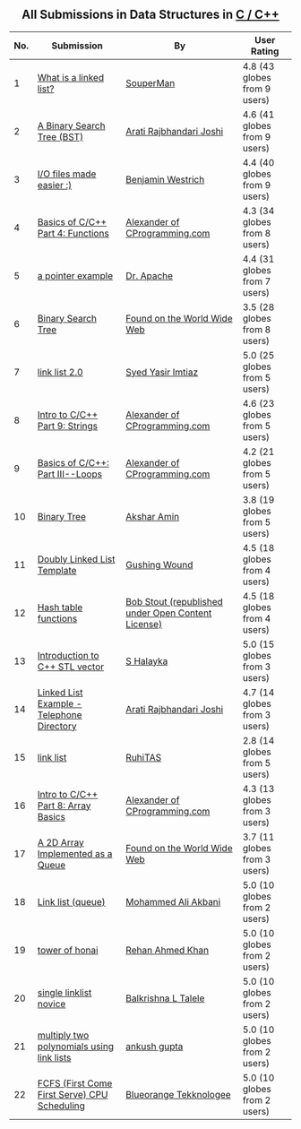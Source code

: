﻿<div align="center">

## All Submissions in Data Structures in [C / C\+\+](../ByWorld/c-c.md)

</div>

No.  | Submission | By   | User Rating
---- | ---------- | ---- | -----------
1 | [What is a linked list?<br />](https://github.com/Planet-Source-Code/souperman-what-is-a-linked-list__3-953) | [SouperMan](../ByAuthor/souperman.md) | 4.8 (43 globes from 9 users)
2 | [A Binary Search Tree \(BST\)<br />](https://github.com/Planet-Source-Code/arati-rajbhandari-joshi-a-binary-search-tree-bst__3-4169) | [Arati Rajbhandari Joshi](../ByAuthor/arati-rajbhandari-joshi.md) | 4.6 (41 globes from 9 users)
3 | [I/O files made easier :\)<br />](https://github.com/Planet-Source-Code/benjamin-westrich-i-o-files-made-easier__3-886) | [Benjamin Westrich](../ByAuthor/benjamin-westrich.md) | 4.4 (40 globes from 9 users)
4 | [Basics of C/C\+\+ Part 4: Functions<br />](https://github.com/Planet-Source-Code/alexander-of-cprogramming-com-basics-of-c-c-part-4-functions__3-456) | [Alexander of CProgramming\.com](../ByAuthor/alexander-of-cprogramming-com.md) | 4.3 (34 globes from 8 users)
5 | [a pointer example<br />](https://github.com/Planet-Source-Code/dr-apache-a-pointer-example__3-4697) | [Dr\. Apache](../ByAuthor/dr-apache.md) | 4.4 (31 globes from 7 users)
6 | [Binary Search Tree<br />](https://github.com/Planet-Source-Code/found-on-the-world-wide-web-binary-search-tree__3-44) | [Found on the World Wide Web](../ByAuthor/found-on-the-world-wide-web.md) | 3.5 (28 globes from 8 users)
7 | [link list 2\.0<br />](https://github.com/Planet-Source-Code/syed-yasir-imtiaz-link-list-2-0__3-8102) | [Syed Yasir Imtiaz](../ByAuthor/syed-yasir-imtiaz.md) | 5.0 (25 globes from 5 users)
8 | [Intro to C/C\+\+ Part 9: Strings<br />](https://github.com/Planet-Source-Code/alexander-of-cprogramming-com-intro-to-c-c-part-9-strings__3-462) | [Alexander of CProgramming\.com](../ByAuthor/alexander-of-cprogramming-com.md) | 4.6 (23 globes from 5 users)
9 | [Basics of C/C\+\+: Part III\-\-Loops<br />](https://github.com/Planet-Source-Code/alexander-of-cprogramming-com-basics-of-c-c-part-iii-loops__3-443) | [Alexander of CProgramming\.com](../ByAuthor/alexander-of-cprogramming-com.md) | 4.2 (21 globes from 5 users)
10 | [Binary Tree<br />](https://github.com/Planet-Source-Code/akshar-amin-binary-tree__3-4088) | [Akshar Amin](../ByAuthor/akshar-amin.md) | 3.8 (19 globes from 5 users)
11 | [Doubly Linked List Template<br />](https://github.com/Planet-Source-Code/gushing-wound-doubly-linked-list-template__3-543) | [Gushing Wound](../ByAuthor/gushing-wound.md) | 4.5 (18 globes from 4 users)
12 | [Hash table functions<br />](https://github.com/Planet-Source-Code/bob-stout-republished-under-open-content-license-hash-table-functions__3-710) | [Bob Stout \(republished under Open Content License\)](../ByAuthor/bob-stout-republished-under-open-content-license.md) | 4.5 (18 globes from 4 users)
13 | [Introduction to C\+\+ STL vector<br />](https://github.com/Planet-Source-Code/s-halayka-introduction-to-c-stl-vector__3-4373) | [S Halayka](../ByAuthor/s-halayka.md) | 5.0 (15 globes from 3 users)
14 | [Linked List Example \- Telephone Directory<br />](https://github.com/Planet-Source-Code/arati-rajbhandari-joshi-linked-list-example-telephone-directory__3-4168) | [Arati Rajbhandari Joshi](../ByAuthor/arati-rajbhandari-joshi.md) | 4.7 (14 globes from 3 users)
15 | [link list<br />](https://github.com/Planet-Source-Code/ruhitas-link-list__3-3231) | [RuhiTAS](../ByAuthor/ruhitas.md) | 2.8 (14 globes from 5 users)
16 | [Intro to C/C\+\+ Part 8: Array Basics<br />](https://github.com/Planet-Source-Code/alexander-of-cprogramming-com-intro-to-c-c-part-8-array-basics__3-461) | [Alexander of CProgramming\.com](../ByAuthor/alexander-of-cprogramming-com.md) | 4.3 (13 globes from 3 users)
17 | [A 2D Array Implemented as a Queue<br />](https://github.com/Planet-Source-Code/found-on-the-world-wide-web-a-2d-array-implemented-as-a-queue__3-41) | [Found on the World Wide Web](../ByAuthor/found-on-the-world-wide-web.md) | 3.7 (11 globes from 3 users)
18 | [Link list \(queue\)<br />](https://github.com/Planet-Source-Code/mohammed-ali-akbani-link-list-queue__3-998) | [Mohammed Ali Akbani](../ByAuthor/mohammed-ali-akbani.md) | 5.0 (10 globes from 2 users)
19 | [tower of honai<br />](https://github.com/Planet-Source-Code/rehan-ahmed-khan-tower-of-honai__3-3519) | [Rehan Ahmed Khan](../ByAuthor/rehan-ahmed-khan.md) | 5.0 (10 globes from 2 users)
20 | [single linklist novice<br />](https://github.com/Planet-Source-Code/balkrishna-l-talele-single-linklist-novice__3-4192) | [Balkrishna L Talele](../ByAuthor/balkrishna-l-talele.md) | 5.0 (10 globes from 2 users)
21 | [multiply two polynomials using link lists<br />](https://github.com/Planet-Source-Code/ankush-gupta-multiply-two-polynomials-using-link-lists__3-9924) | [ankush gupta](../ByAuthor/ankush-gupta.md) | 5.0 (10 globes from 2 users)
22 | [FCFS \(First Come First Serve\) CPU Scheduling<br />](https://github.com/Planet-Source-Code/blueorange-tekknologee-fcfs-first-come-first-serve-cpu-scheduling__3-12179) | [Blueorange Tekknologee](../ByAuthor/blueorange-tekknologee.md) | 5.0 (10 globes from 2 users)
